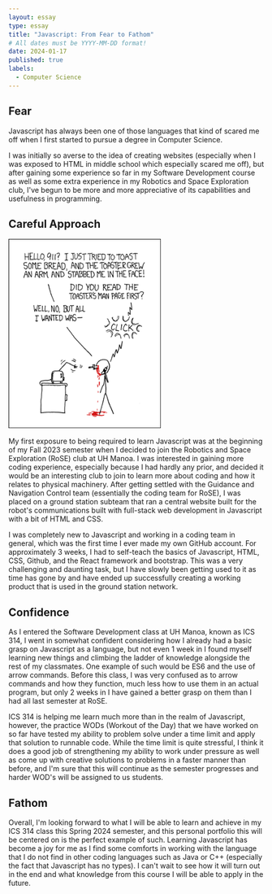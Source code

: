 ```yaml
---
layout: essay
type: essay
title: "Javascript: From Fear to Fathom"
# All dates must be YYYY-MM-DD format!
date: 2024-01-17
published: true
labels:
  - Computer Science
---
```


## Fear

Javascript has always been one of those languages that kind of scared me off when I first started to pursue a degree in Computer Science. 

I was initially so averse to the idea of creating websites (especially when I was exposed to HTML in middle school which especially scared me off), but after gaining some experience so far in my Software Development course as well as some extra experience in my Robotics and Space Exploration club, I've begun to be more and more appreciative of its capabilities and usefulness in programming.

## Careful Approach

<img width="300px" class="rounded float-start pe-4" src="../img/smart-questions/rtfm.png">

My first exposure to being required to learn Javascript was at the beginning of my Fall 2023 semester when I decided to join the Robotics and Space Exploration (RoSE) club at UH Manoa. I was interested in gaining more coding experience, especially because I had hardly any prior, and decided it would be an interesting club to join to learn more about coding and how it relates to physical machinery. After getting settled with the Guidance and Navigation Control team (essentially the coding team for RoSE), I was placed on a ground station subteam that ran a central website built for the robot's communications built with full-stack web development in Javascript with a bit of HTML and CSS. 

I was completely new to Javascript and working in a coding team in general, which was the first time I ever made my own GitHub account. For approximately 3 weeks, I had to self-teach the basics of Javascript, HTML, CSS, Github, and the React framework and bootstrap. This was a very challenging and daunting task, but I have slowly been getting used to it as time has gone by and have ended up successfully creating a working product that is used in the ground station network.

## Confidence

As I entered the Software Development class at UH Manoa, known as ICS 314, I went in somewhat confident considering how I already had a basic grasp on Javascript as a language, but not even 1 week in I found myself learning new things and climbing the ladder of knowledge alongside the rest of my classmates. One example of such would be ES6 and the use of arrow commands. Before this class, I was very confused as to arrow commands and how they function, much less how to use them in an actual program, but only 2 weeks in I have gained a better grasp on them than I had all last semester at RoSE.

ICS 314 is helping me learn much more than in the realm of Javascript, however, the practice WODs (Workout of the Day) that we have worked on so far have tested my ability to problem solve under a time limit and apply that solution to runnable code. While the time limit is quite stressful, I think it does a good job of strengthening my ability to work under pressure as well as come up with creative solutions to problems in a faster manner than before, and I'm sure that this will continue as the semester progresses and harder WOD's will be assigned to us students. 

## Fathom

Overall, I'm looking forward to what I will be able to learn and achieve in my ICS 314 class this Spring 2024 semester, and this personal portfolio this will be centered on is the perfect example of such. Learning Javascript has become a joy for me as I find some comforts in working with the language that I do not find in other coding languages such as Java or C++ (especially the fact that Javascript has no types). I can't wait to see how it will turn out in the end and what knowledge from this course I will be able to apply in the future.
